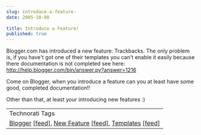 ```yaml
---
slug: introduce-a-feature-
date: 2005-10-08
 
title: Introduce a Feature!
published: true
---
```

Blogger.com has introduced a new feature:  Trackbacks.  The only problem is, if you have't got one of their templates you can't enable it easily because there documentation is not completed see here: <a href="http://help.blogger.com/bin/answer.py?answer=1216" title="Blogger Uncompleted Documentation">http://help.blogger.com/bin/answer.py?answer=1216</a><p />Come on Blogger, when you introduce a feature can you at least have some good, completed documentation!!  <p />Other than that, at least your introducing new features :)<p /><table class="TechnoratiHead TagHeader">
<tr><td>Technorati Tags</td></tr>
<tr class="Technorati"><td>
<a href="http://www.technorati.com/tag/Blogger" class="Tag" rel="tag">Blogger</a> <a href="http://feeds.technorati.com/feed/posts/tag/Blogger" class="Tag">[feed]</a>, <a href="http://www.technorati.com/tag/New%20Feature" class="Tag" rel="tag">New Feature</a> <a href="http://feeds.technorati.com/feed/posts/tag/New%20Feature" class="Tag">[feed]</a>, <a href="http://www.technorati.com/tag/Templates" class="Tag" rel="tag">Templates</a> <a href="http://feeds.technorati.com/feed/posts/tag/Templates" class="Tag">[feed]</a>
</td></tr>
</table><div class="blogger-post-footer"><img class="posterous_download_image" src="https://blogger.googleusercontent.com/tracker/8109338-112876221839773365?l=www.kinlan.co.uk%2Findex.html" height="1" alt="" width="1" /></div>

